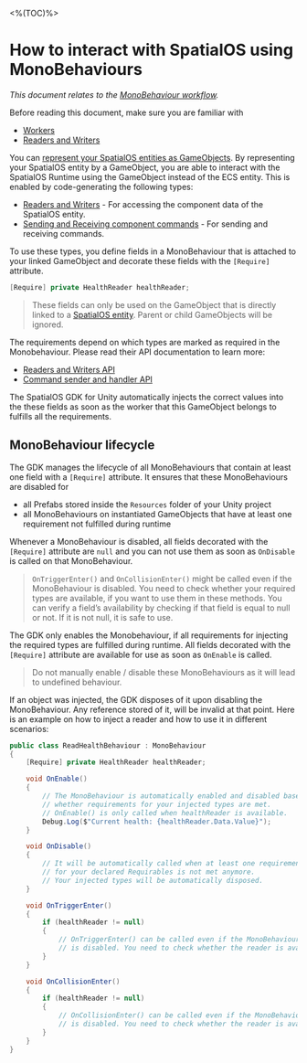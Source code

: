 [//]: # (Doc of docs reference 5.2)
[//]: # (TODO - tech writer review)
<%(TOC)%>
# How to interact with SpatialOS using MonoBehaviours
_This document relates to the [MonoBehaviour workflow]({{urlRoot}}/content/intro-workflows-spatialos-entities)._

Before reading this document, make sure you are familiar with

  * [Workers]({{urlRoot}}/content/workers/workers-in-the-gdk)
  * [Readers and Writers]({{urlRoot}}/content/gameobject/readers-writers)

You can [represent your SpatialOS entities as GameObjects]({{urlRoot}}/content/gameobject/linking-spatialos-entities).
By representing your SpatialOS entity by a GameObject, you are able to interact with the SpatialOS Runtime using the GameObject instead of the ECS entity.
This is enabled by code-generating the following types:

 * [Readers and Writers]({{urlRoot}}/content/gameobject/readers-writers) - For accessing the component data of the SpatialOS entity.
 * [Sending and Receiving component commands]({{urlRoot}}/content/gameobject/sending-receiving-commands) - For sending and receiving commands.

To use these types, you define fields in a MonoBehaviour that is attached to
your linked GameObject and decorate these fields with the `[Require]` attribute.

```csharp
[Require] private HealthReader healthReader;
```

> These fields can only be used on the GameObject that is directly linked to a [SpatialOS entity]({{urlRoot}}/content/glossary#spatialos-entity).
Parent or child GameObjects will be ignored.

The requirements depend on which types are marked as required in the Monobehaviour. Please read their API documentation to learn more:

  * [Readers and Writers API]({{urlRoot}}/content/gameobject/readers-writers)
  * [Command sender and handler API]({{urlRoot}}/content/gameobject/sending-receiving-commands)

The SpatialOS GDK for Unity automatically injects the correct values into the these fields
as soon as the worker that this GameObject belongs to fulfills all the requirements.

## MonoBehaviour lifecycle

The GDK manages the lifecycle of all MonoBehaviours that contain at least
one field with a `[Require]` attribute. It ensures that these MonoBehaviours are disabled for

  * all Prefabs stored inside the `Resources` folder of your Unity project
  * all MonoBehaviours on instantiated GameObjects that have at least one requirement not fulfilled during runtime

Whenever a MonoBehaviour is disabled, all fields decorated with the `[Require]` attribute are `null` and you can not use them as soon as `OnDisable` is called on that MonoBehaviour.

> `OnTriggerEnter()` and `OnCollisionEnter()` might be called even if the MonoBehaviour is disabled. You need to check whether your required types are available, if you want to use them in these methods. You can verify a field’s availability by checking if that field is equal to null or not. If it is not null, it is safe to use.

The GDK only enables the Monobehaviour, if all requirements for injecting the required types are fulfilled during runtime. All fields decorated with the `[Require]` attribute are available for use as soon as `OnEnable` is called.  

> Do not manually enable / disable these MonoBehaviours as it will lead to undefined behaviour.

If an object was injected, the GDK disposes of it upon disabling the MonoBehaviour. Any reference stored of it, will be invalid at that point.
Here is an example on how to inject a reader and how to use it in different scenarios:

```csharp
public class ReadHealthBehaviour : MonoBehaviour
{
    [Require] private HealthReader healthReader;

    void OnEnable()
    {
        // The MonoBehaviour is automatically enabled and disabled based on
        // whether requirements for your injected types are met.
        // OnEnable() is only called when healthReader is available.
        Debug.Log($"Current health: {healthReader.Data.Value}");
    }

    void OnDisable()
    {
        // It will be automatically called when at least one requirements
        // for your declared Requirables is not met anymore.
        // Your injected types will be automatically disposed.
    }

    void OnTriggerEnter()
    {
        if (healthReader != null)
        {
            // OnTriggerEnter() can be called even if the MonoBehaviour
            // is disabled. You need to check whether the reader is available.
        }
    }

    void OnCollisionEnter()
    {
        if (healthReader != null)
        {
            // OnCollisionEnter() can be called even if the MonoBehaviour
            // is disabled. You need to check whether the reader is available.
        }
    }
}
```
